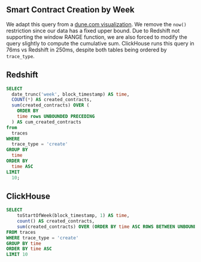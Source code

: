 ## Smart Contract Creation by Week

We adapt this query from a [dune.com visualization](https://dune.com/queries/649454/1207086). We remove the `now()` restriction since our data has a fixed upper bound. Due to Redshift not supporting the window RANGE function, we are also forced to modify the query slightly to compute the cumulative sum. ClickHouse runs this query in 76ms vs Redshift in 250ms, despite both tables being ordered by `trace_type`.

## Redshift

```sql
SELECT
  date_trunc('week', block_timestamp) AS time,
  COUNT(*) AS created_contracts,
  sum(created_contracts) OVER (
	ORDER BY
  	time rows UNBOUNDED PRECEDING
  ) AS cum_created_contracts
from
  traces
WHERE
  trace_type = 'create'
GROUP BY
  time
ORDER BY
  time ASC
LIMIT
  10;
```

## ClickHouse

```sql
SELECT
	toStartOfWeek(block_timestamp, 1) AS time,
	count() AS created_contracts,
	sum(created_contracts) OVER (ORDER BY time ASC ROWS BETWEEN UNBOUNDED PRECEDING AND CURRENT ROW) AS cum_created_contracts
FROM traces
WHERE trace_type = 'create'
GROUP BY time
ORDER BY time ASC
LIMIT 10
```

